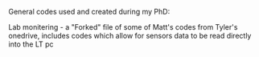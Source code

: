 General codes used and created during my PhD:

Lab monitering - a "Forked" file of some of Matt's codes from Tyler's onedrive, includes codes which allow for sensors data to be read directly into the LT pc

